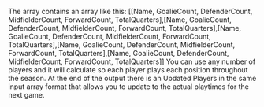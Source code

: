 The array contains an array like this:
[[Name, GoalieCount, DefenderCount, MidfielderCount, ForwardCount, TotalQuarters],[Name, GoalieCount, DefenderCount, MidfielderCount, ForwardCount, TotalQuarters],[Name, GoalieCount, DefenderCount, MidfielderCount, ForwardCount, TotalQuarters],[Name, GoalieCount, DefenderCount, MidfielderCount, ForwardCount, TotalQuarters],[Name, GoalieCount, DefenderCount, MidfielderCount, ForwardCount, TotalQuarters]]
You can use any number of players and it will calculate so each player plays each position throughout the season.
At the end of the output there is an Updated Players in the same input array format that allows you to update to the actual playtimes for the next game.
